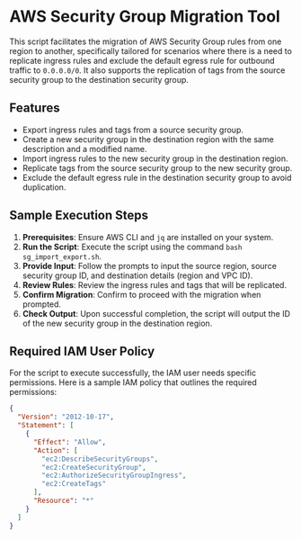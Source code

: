 # AWS Security Group Migration Tool

This script facilitates the migration of AWS Security Group rules from one region to another, specifically tailored for scenarios where there is a need to replicate ingress rules and exclude the default egress rule for outbound traffic to `0.0.0.0/0`. It also supports the replication of tags from the source security group to the destination security group.

## Features

- Export ingress rules and tags from a source security group.
- Create a new security group in the destination region with the same description and a modified name.
- Import ingress rules to the new security group in the destination region.
- Replicate tags from the source security group to the new security group.
- Exclude the default egress rule in the destination security group to avoid duplication.

## Sample Execution Steps

1. **Prerequisites**: Ensure AWS CLI and `jq` are installed on your system.
2. **Run the Script**: Execute the script using the command `bash sg_import_export.sh`.
3. **Provide Input**: Follow the prompts to input the source region, source security group ID, and destination details (region and VPC ID).
4. **Review Rules**: Review the ingress rules and tags that will be replicated.
5. **Confirm Migration**: Confirm to proceed with the migration when prompted.
6. **Check Output**: Upon successful completion, the script will output the ID of the new security group in the destination region.

## Required IAM User Policy

For the script to execute successfully, the IAM user needs specific permissions. Here is a sample IAM policy that outlines the required permissions:

```json
{
  "Version": "2012-10-17",
  "Statement": [
    {
      "Effect": "Allow",
      "Action": [
        "ec2:DescribeSecurityGroups",
        "ec2:CreateSecurityGroup",
        "ec2:AuthorizeSecurityGroupIngress",
        "ec2:CreateTags"
      ],
      "Resource": "*"
    }
  ]
}
